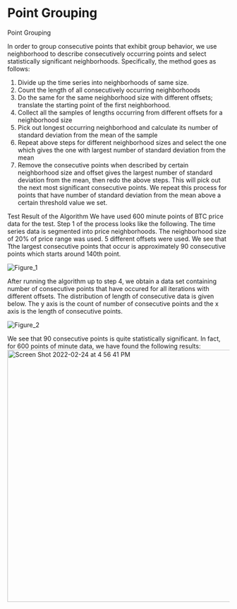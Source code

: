 # Point Grouping
Point Grouping

In order to group consecutive points that exhibit group behavior, we use neighborhood to describe consecutively occurring points and select statistically significant neighborhoods. Specifically, the method goes as follows:
1. Divide up the time series into neighborhoods of same size. 
2. Count the length of all consecutively occurring neighborhoods
3. Do the same for the same neighborhood size with different offsets; translate the starting point of the first neighborhood.
4. Collect all the samples of lengths occurring from different offsets for a neighborhood size
5. Pick out longest occurring neighborhood and calculate its number of standard deviation from the mean of the sample
6. Repeat above steps for different neighborhood sizes and select the one which gives the one with largest number of standard deviation from the mean
7. Remove the consecutive points when described by certain neighborhood size and offset gives the largest number of standard deviation from the mean, then redo the above steps. This will pick out the next most significant consecutive points. We repeat this process for points that have number of standard deviation from the mean above a certain threshold value we set. 

Test Result of the Algorithm
We have used 600 minute points of BTC price data for the test. 
Step 1 of the process looks like the following. The time series data is segmented into price neighborhoods. The neighborhood size of 20% of price range was used. 5 different offsets were used. We see that Tthe largest consecutive points that occur is approximately 90 consecutive points which starts around 140th point. 

![Figure_1](https://user-images.githubusercontent.com/77427280/155604591-6994f730-d9f3-448f-b8a9-2cb927ace4db.png)

After running the algorithm up to step 4, we obtain a data set containing number of consecutive points that have occured for all iterations with different offsets. The distribution of length of consecutive data is given below. The y axis is the count of number of consecutive points and the x axis is the length of consecutive points. 

![Figure_2](https://user-images.githubusercontent.com/77427280/155614108-b8963e32-8e21-41d3-8dcc-d42f3655f4a9.png)

We see that 90 consecutive points is quite statistically significant. In fact, for 600 points of minute data, we have found the following results:<img width="571" alt="Screen Shot 2022-02-24 at 4 56 41 PM" src="https://user-images.githubusercontent.com/77427280/155614425-c65a2438-eef8-4ae5-bb52-738d52dad7ea.png">
